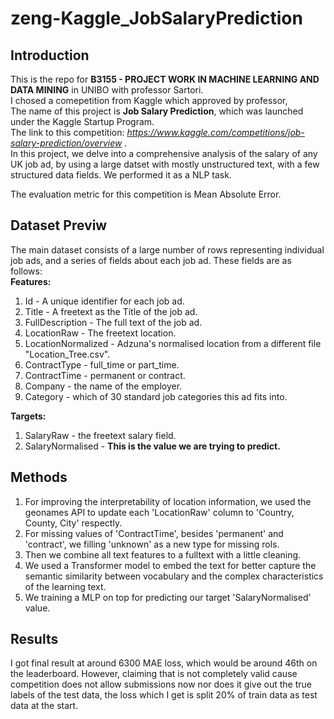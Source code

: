 # zeng-Kaggle_JobSalaryPrediction


## Introduction
This is the repo for **B3155 - PROJECT WORK IN MACHINE LEARNING AND DATA MINING** in UNIBO with professor Sartori.  
I chosed a comepetition from Kaggle which approved by professor,  
The name of this project is **Job Salary Prediction**, which was launched under the Kaggle Startup Program.  
The link to this competition: *https://www.kaggle.com/competitions/job-salary-prediction/overview* .  
In this project, we delve into a comprehensive analysis of the salary of any UK job ad, by using a large datset with mostly unstructured text, with a few structured data fields. We performed it as a NLP task.

The evaluation metric for this competition is Mean Absolute Error.

## Dataset Previw

The main dataset consists of a large number of rows representing individual job ads, and a series of fields about each job ad.  These fields are as follows:  
**Features:**
1. Id - A unique identifier for each job ad.
2. Title - A freetext as the Title of the job ad.
3. FullDescription - The full text of the job ad.
4. LocationRaw - The freetext location.
5. LocationNormalized - Adzuna's normalised location from a different file "Location_Tree.csv".
6. ContractType - full_time or part_time.
7. ContractTime - permanent or contract.
8. Company - the name of the employer.
9. Category - which of 30 standard job categories this ad fits into.

  
**Targets:**
1. SalaryRaw - the freetext salary field.
2. SalaryNormalised - **This is the value we are trying to predict.**


## Methods

1. For improving the interpretability of location information, we used the geonames API to update each 'LocationRaw' column to 'Country, County, City' respectly.
2. For missing values of 'ContractTime', besides 'permanent' and 'contract', we filling 'unknown' as a new type for missing rols.
3. Then we combine all text features to a fulltext with a little cleaning.
4. We used a Transformer model to embed the text for better capture the semantic similarity between vocabulary and the complex characteristics of the learning text.
5. We training a MLP on top for predicting our target 'SalaryNormalised' value.

## Results

I got final result at around 6300 MAE loss, which would be around 46th on the leaderboard. However, claiming that is not completely valid cause competition does not allow submissions now nor does it give out the true labels of the test data, the loss which I get is split 20% of train data as test data at the start.



